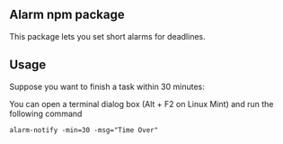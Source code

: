 ## Alarm npm package

This package lets you set short alarms for deadlines.

## Usage 

Suppose you want to finish a task within 30 minutes:

You can open a terminal dialog box (Alt + F2 on Linux Mint) and run the following command

`alarm-notify -min=30 -msg="Time Over"`